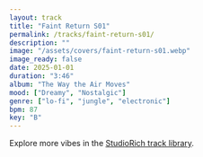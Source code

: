 ```yaml
---
layout: track
title: "Faint Return S01"
permalink: /tracks/faint-return-s01/
description: ""
image: "/assets/covers/faint-return-s01.webp"
image_ready: false
date: 2025-01-01
duration: "3:46"
album: "The Way the Air Moves"
mood: ["Dreamy", "Nostalgic"]
genre: ["lo-fi", "jungle", "electronic"]
bpm: 87
key: "B"
---
```


Explore more vibes in the [StudioRich track library](/tracks/).
